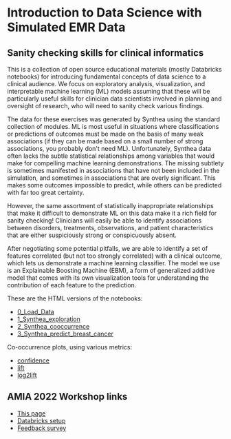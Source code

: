 # Introduction to Data Science with Simulated EMR Data

## Sanity checking skills for clinical informatics

This is a collection of open source educational materials (mostly Databricks notebooks) for introducing fundamental concepts of data science to a clinical audience. We focus on exploratory analysis, visualization, and interpretable machine learning (ML) models assuming that these will be particularly useful skills for clinician data scientists involved in planning and oversight of research, who will need to sanity check various findings.

The data for these exercises was generated by Synthea using the standard collection of modules. ML is most useful in situations where classifications or predictions of outcomes must be made on the basis of many weak associations (if they can be made based on a small number of strong associations, you probably don't need ML). Unfortunately, Synthea data often lacks the subtle statistical relationships among variables that would make for compelling machine learning demonstrations. The missing subtlety is sometimes manifested in associations that have not been included in the simulation, and sometimes in associations that are overly significant. This makes some outcomes impossible to predict, while others can be predicted with far too great certainty.

However, the same assortment of statistically inappropriate relationships that make it difficult to demonstrate ML on this data make it a rich field for sanity checking! Clinicians will easily be able to identify associations between disorders, treatments, observations, and patient characteristics that are either suspiciously strong or conspicuously absent.

After negotiating some potential pitfalls, we are able to identify a set of features correlated (but not too strongly correlated) with a clinical outcome, which lets us demonstrate a machine learning classifier. The model we use is an Explainable Boosting Machine (EBM), a form of generalized additive model that comes with its own visualization tools for understanding the contribution of each feature to the prediction.

These are the HTML versions of the notebooks:

- [0_Load_Data](https://rmhorton.github.io/virtual-generalist/workshop/0_Load_Data.html)
- [1_Synthea_exploration](https://rmhorton.github.io/virtual-generalist/workshop/1_Synthea_exploration.html)
- [2_Synthea_cooccurrence](https://rmhorton.github.io/virtual-generalist/workshop/2_Synthea_cooccurrence.html)
- [3_Synthea_predict_breast_cancer](https://rmhorton.github.io/virtual-generalist/workshop/3_Synthea_predict_breast_cancer.html)

Co-occurrence plots, using various metrics:
- [confidence](https://rmhorton.github.io/virtual-generalist/workshop/synthea_cooccurrence_demo.html) 
- [lift](https://rmhorton.github.io/virtual-generalist/workshop/synthea_cooccurrence_demo.html?metric=lift)
- [log2lift](https://rmhorton.github.io/virtual-generalist/workshop/synthea_cooccurrence_demo.html?metric=log2lift)


## AMIA 2022 Workshop links

- [This page](https://aka.ms/SyntheaMLgithub)
- [Databricks setup](https://aka.ms/amia2022)
- [Feedback survey](https://aka.ms/SyntheaMLsurvey)

